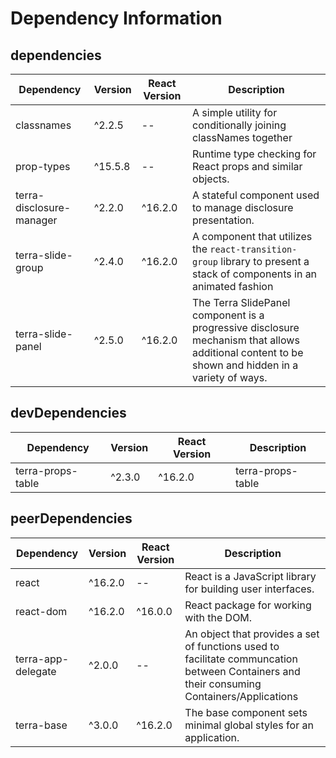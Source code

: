 # Dependency Information

## dependencies
| Dependency | Version | React Version | Description |
|-|-|-|-|
| classnames | ^2.2.5 | -- | A simple utility for conditionally joining classNames together |
| prop-types | ^15.5.8 | -- | Runtime type checking for React props and similar objects. |
| terra-disclosure-manager | ^2.2.0 | ^16.2.0 | A stateful component used to manage disclosure presentation. |
| terra-slide-group | ^2.4.0 | ^16.2.0 | A component that utilizes the `react-transition-group` library to present a stack of components in an animated fashion |
| terra-slide-panel | ^2.5.0 | ^16.2.0 | The Terra SlidePanel component is a progressive disclosure mechanism that allows additional content to be shown and hidden in a variety of ways. |

## devDependencies
| Dependency | Version | React Version | Description |
|-|-|-|-|
| terra-props-table | ^2.3.0 | ^16.2.0 | terra-props-table |

## peerDependencies
| Dependency | Version | React Version | Description |
|-|-|-|-|
| react | ^16.2.0 | -- | React is a JavaScript library for building user interfaces. |
| react-dom | ^16.2.0 | ^16.0.0 | React package for working with the DOM. |
| terra-app-delegate | ^2.0.0 | -- | An object that provides a set of functions used to facilitate communcation between Containers and their consuming Containers/Applications |
| terra-base | ^3.0.0 | ^16.2.0 | The base component sets minimal global styles for an application. |

